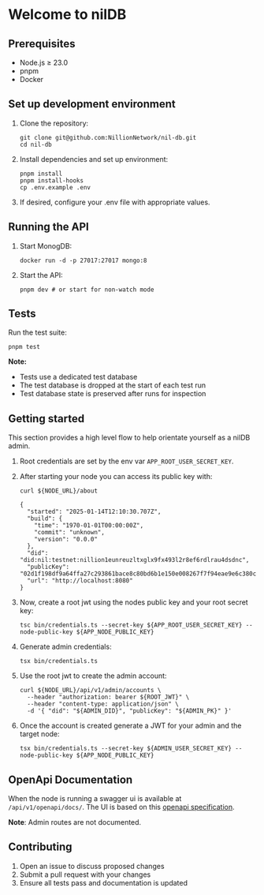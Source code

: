 # Welcome to nilDB



## Prerequisites

- Node.js ≥ 23.0
- pnpm
- Docker

## Set up development environment 

1. Clone the repository:
   ```shell
   git clone git@github.com:NillionNetwork/nil-db.git
   cd nil-db
   ```

2. Install dependencies and set up environment:
   ```shell
   pnpm install
   pnpm install-hooks
   cp .env.example .env
   ```

3. If desired, configure your .env file with appropriate values.

## Running the API

1. Start MonogDB:
   ```shell
   docker run -d -p 27017:27017 mongo:8
   ```

2. Start the API:
   ```shell
   pnpm dev # or start for non-watch mode
   ```

## Tests

Run the test suite:
   ```shell
   pnpm test
   ```

**Note:**
- Tests use a dedicated test database
- The test database is dropped at the start of each test run
- Test database state is preserved after runs for inspection

## Getting started

This section provides a high level flow to help orientate yourself as a nilDB admin. 

1. Root credentials are set by the env var `APP_ROOT_USER_SECRET_KEY`.

2. After starting your node you can access its public key with:
    ```shell
    curl ${NODE_URL}/about
   
   {
      "started": "2025-01-14T12:10:30.707Z",
      "build": {
        "time": "1970-01-01T00:00:00Z",
        "commit": "unknown",
        "version": "0.0.0"
      },
      "did": "did:nil:testnet:nillion1eunreuzltxglx9fx493l2r8ef6rdlrau4dsdnc",
      "publicKey": "02d1f198df9a64ffa27c293861bace8c80bd6b1e150e008267f7f94eae9e6c380c",
      "url": "http://localhost:8080"
   }
   ```

3. Now, create a root jwt using the nodes public key and your root secret key:
    ```shell
    tsc bin/credentials.ts --secret-key ${APP_ROOT_USER_SECRET_KEY} --node-public-key ${APP_NODE_PUBLIC_KEY}
    ```

4. Generate admin credentials:
    ```shell
    tsx bin/credentials.ts 
    ```

5. Use the root jwt to create the admin account:
    ```shell
    curl ${NODE_URL}/api/v1/admin/accounts \
      --header "authorization: bearer ${ROOT_JWT}" \
      --header "content-type: application/json" \
      -d '{ "did": "${ADMIN_DID}", "publicKey": "${ADMIN_PK}" }'
    ```
 
6. Once the account is created generate a JWT for your admin and the target node:
   ```shell
   tsx bin/credentials.ts --secret-key ${ADMIN_USER_SECRET_KEY} --node-public-key ${APP_NODE_PUBLIC_KEY}
   ```

## OpenApi Documentation

When the node is running a swagger ui is available at `/api/v1/openapi/docs/`. The UI is based on this [openapi specification](./src/docs/openapi.yaml).

**Note**: Admin routes are not documented.

## Contributing

1.	Open an issue to discuss proposed changes
2.	Submit a pull request with your changes
3.	Ensure all tests pass and documentation is updated
